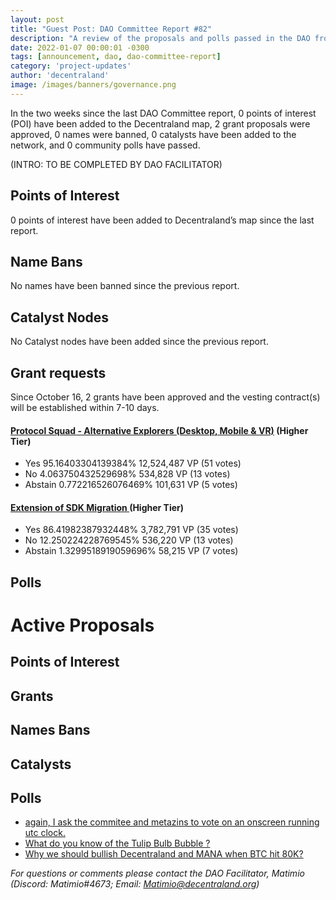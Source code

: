 ```yaml
---
layout: post
title: "Guest Post: DAO Committee Report #82"
description: "A review of the proposals and polls passed in the DAO from October 16 through October 31".
date: 2022-01-07 00:00:01 -0300
tags: [announcement, dao, dao-committee-report]
category: 'project-updates'
author: 'decentraland'
image: /images/banners/governance.png
---
```


In the two weeks since the last DAO Committee report, 0 points of interest (POI) have been added to the Decentraland map, 2 grant proposals were approved, 0 names were banned, 0 catalysts have been added to the network, and 0 community polls have passed.

(INTRO: TO BE COMPLETED BY DAO FACILITATOR)

## Points of Interest
0 points of interest have been added to Decentraland’s map since the last report.


## Name Bans

No names have been banned since the previous report.

## Catalyst Nodes
No Catalyst nodes have been added since the previous report.


## Grant requests
Since October 16, 2 grants have been approved and the vesting contract(s) will be established within 7-10 days.


#### [Protocol Squad - Alternative Explorers (Desktop, Mobile &amp; VR)](https://governance.decentraland.org/proposal/?id=8ce24f4d-ed98-421b-a04e-dd71876bf9a2) (Higher Tier)

* Yes 95.16403304139384% 12,524,487 VP (51 votes)
* No 4.063750432529698% 534,828 VP (13 votes)
* Abstain 0.772216526076469% 101,631 VP (5 votes)


#### [Extension of SDK Migration ](https://governance.decentraland.org/proposal/?id=14ed648e-16fb-479a-a5cb-4fd67e625c49) (Higher Tier)

* Yes 86.41982387932448% 3,782,791 VP (35 votes)
* No 12.250224228769545% 536,220 VP (13 votes)
* Abstain 1.3299518919059696% 58,215 VP (7 votes)


## Polls


# Active Proposals

## Points of Interest


## Grants


## Names Bans


## Catalysts


## Polls

* [again, I ask the commitee and metazins to vote on an onscreen running utc clock.](https://governance.decentraland.org/proposal/?id=eeddfa59-cd60-453c-98c3-19a7ea148535)
* [What do you know of the Tulip Bulb Bubble ?](https://governance.decentraland.org/proposal/?id=8465995b-d72e-4fc6-ba9a-007b4e836ac8)
* [Why we should bullish Decentraland and MANA when BTC hit 80K?](https://governance.decentraland.org/proposal/?id=f99b5d9b-f1fe-4891-9557-7ac2352e5580)

*For questions or comments please contact the DAO Facilitator, Matimio (Discord: Matimio#4673; Email: [Matimio@decentraland.org](mailto:Matimio@decentraland.org))*